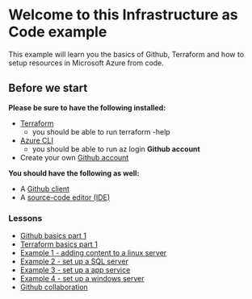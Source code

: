 # Welcome to this Infrastructure as Code example

This example will learn you the basics of Github, Terraform and how to setup resources in Microsoft Azure from code.


## Before we start

**Please be sure to have the following installed:**
- [Terraform](https://www.terraform.io/downloads.html)
   - you should be able to run terraform -help
- [Azure CLI](https://docs.microsoft.com/cli/azure)
   - you should be able to run az login
**Github account**
- Create your own [Github account](https://github.com/join)

**You should have the following as well:**
-  A [Github client](https://desktop.github.com)
- A [source-code editor (IDE)](https://code.visualstudio.com/)

### Lessons

- [Github basics part 1](Github_basics_part_1.md)
- [Terraform basics part 1](Terraform_basics_part_1.md)
- [Example 1 - adding content to a linux server](Terraform_example_1.md)
- [Example 2 - set up a SQL server](Terraform_example_2.md)
- [Example 3 - set up a app service](Terraform_example_3.md)
- [Example 4 - set up a windows server](Terraform_example_4.md)
- [Github collaboration](Github_part_2.md)

